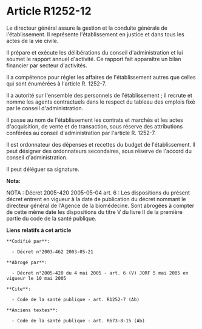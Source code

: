 # Article R1252-12

Le directeur général assure la gestion et la conduite générale de l'établissement. Il représente l'établissement en justice
et dans tous les actes de la vie civile.

Il prépare et exécute les délibérations du conseil d'administration et lui soumet le rapport annuel d'activité. Ce rapport
fait apparaître un bilan financier par secteur d'activités.

Il a compétence pour régler les affaires de l'établissement autres que celles qui sont énumérées à l'article R. 1252-7.

Il a autorité sur l'ensemble des personnels de l'établissement ; il recrute et nomme les agents contractuels dans le respect
du tableau des emplois fixé par le conseil d'administration.

Il passe au nom de l'établissement les contrats et marchés et les actes d'acquisition, de vente et de transaction, sous
réserve des attributions conférées au conseil d'administration par l'article R. 1252-7.

Il est ordonnateur des dépenses et recettes du budget de l'établissement. Il peut désigner des ordonnateurs secondaires, sous
réserve de l'accord du conseil d'administration.

Il peut déléguer sa signature.

**Nota:**

NOTA : Décret 2005-420 2005-05-04 art. 6 : Les dispositions du présent décret entrent en vigueur à la date de publication du
décret nommant le directeur général de l'Agence de la biomédecine. Sont abrogées à compter de cette même date les
dispositions du titre V du livre II de la première partie du code de la santé publique.

**Liens relatifs à cet article**

	**Codifié par**:

	  - Décret n°2003-462 2003-05-21

	**Abrogé par**:

	  - Décret n°2005-420 du 4 mai 2005 - art. 6 (V) JORF 5 mai 2005 en vigueur le 10 mai 2005

	**Cite**:

	  - Code de la santé publique - art. R1252-7 (Ab)

	**Anciens textes**:

	  - Code de la santé publique - art. R673-8-15 (Ab)

